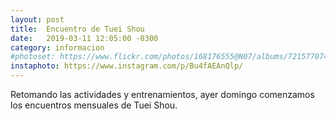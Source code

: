 ```yaml
---
layout: post
title:  Encuentro de Tuei Shou
date:   2019-03-11 12:05:00 -0300
category: informacion
#photoset: https://www.flickr.com/photos/168176555@N07/albums/72157707497371694
instaphoto: https://www.instagram.com/p/Bu4fAEAnQlp/
---
```


Retomando las actividades y entrenamientos, ayer domingo comenzamos los encuentros mensuales de Tuei Shou.

